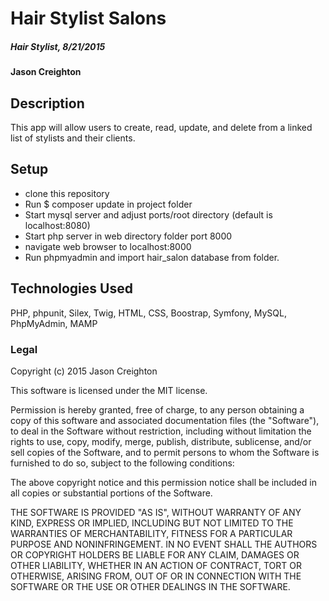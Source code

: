 
# Hair Stylist Salons

##### Hair Stylist, 8/21/2015

#### Jason Creighton

## Description

This app will allow users to create, read, update, and delete from a linked list
of stylists and their clients.

## Setup

- clone this repository
- Run $ composer update in project folder
- Start mysql server and adjust ports/root directory (default is localhost:8080)
- Start php server in web directory folder port 8000
- navigate web browser to localhost:8000
- Run phpmyadmin and import hair_salon database from folder.


## Technologies Used

PHP, phpunit, Silex, Twig, HTML, CSS, Boostrap, Symfony, MySQL, PhpMyAdmin, MAMP

### Legal


Copyright (c) 2015 Jason Creighton

This software is licensed under the MIT license.

Permission is hereby granted, free of charge, to any person obtaining a copy of this software and associated documentation files (the "Software"), to deal in the Software without restriction, including without limitation the rights to use, copy, modify, merge, publish, distribute, sublicense, and/or sell
copies of the Software, and to permit persons to whom the Software is furnished to do so, subject to the following conditions:

The above copyright notice and this permission notice shall be included in all copies or substantial portions of the Software.

THE SOFTWARE IS PROVIDED "AS IS", WITHOUT WARRANTY OF ANY KIND, EXPRESS OR IMPLIED, INCLUDING BUT NOT LIMITED TO THE WARRANTIES OF MERCHANTABILITY,
FITNESS FOR A PARTICULAR PURPOSE AND NONINFRINGEMENT. IN NO EVENT SHALL THE AUTHORS OR COPYRIGHT HOLDERS BE LIABLE FOR ANY CLAIM, DAMAGES OR OTHER
LIABILITY, WHETHER IN AN ACTION OF CONTRACT, TORT OR OTHERWISE, ARISING FROM, OUT OF OR IN CONNECTION WITH THE SOFTWARE OR THE USE OR OTHER DEALINGS IN
THE SOFTWARE.

